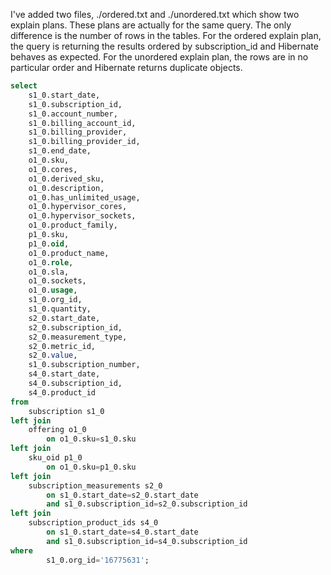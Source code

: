 I've added two files, ./ordered.txt and ./unordered.txt which show two explain
plans.  These plans are actually for the same query.  The only difference is the
number of rows in the tables.  For the ordered explain plan, the query is
returning the results ordered by subscription_id and Hibernate behaves as
expected.  For the unordered explain plan, the rows are in no particular order
and Hibernate returns duplicate objects.

```sql
select
    s1_0.start_date,
    s1_0.subscription_id,
    s1_0.account_number,
    s1_0.billing_account_id,
    s1_0.billing_provider,
    s1_0.billing_provider_id,
    s1_0.end_date,
    o1_0.sku,
    o1_0.cores,
    o1_0.derived_sku,
    o1_0.description,
    o1_0.has_unlimited_usage,
    o1_0.hypervisor_cores,
    o1_0.hypervisor_sockets,
    o1_0.product_family,
    p1_0.sku,
    p1_0.oid,
    o1_0.product_name,
    o1_0.role,
    o1_0.sla,
    o1_0.sockets,
    o1_0.usage,
    s1_0.org_id,
    s1_0.quantity,
    s2_0.start_date,
    s2_0.subscription_id,
    s2_0.measurement_type,
    s2_0.metric_id,
    s2_0.value,
    s1_0.subscription_number,
    s4_0.start_date,
    s4_0.subscription_id,
    s4_0.product_id
from
    subscription s1_0
left join
    offering o1_0
        on o1_0.sku=s1_0.sku
left join
    sku_oid p1_0
        on o1_0.sku=p1_0.sku
left join
    subscription_measurements s2_0
        on s1_0.start_date=s2_0.start_date
        and s1_0.subscription_id=s2_0.subscription_id
left join
    subscription_product_ids s4_0
        on s1_0.start_date=s4_0.start_date
        and s1_0.subscription_id=s4_0.subscription_id
where
        s1_0.org_id='16775631';
```
